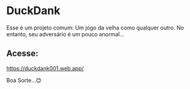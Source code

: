 # DuckDank
Esse é um projeto comum: Um jogo da velha como qualquer outro. No entanto, seu adversário é um pouco anormal...

## Acesse:
<https://duckdank001.web.app/>

Boa Sorte...:blush:
